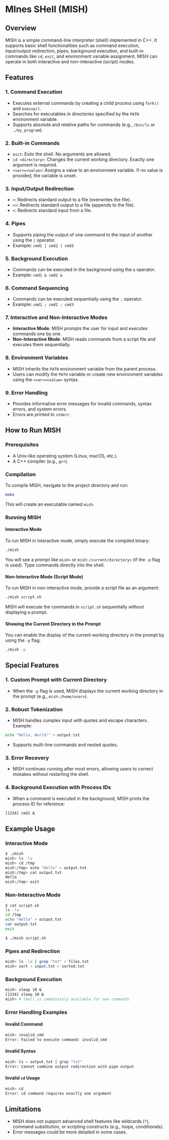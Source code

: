 # MInes SHell (MISH)

## Overview
MISH is a simple command-line interpreter (shell) implemented in C++. It supports basic shell functionalities such as command execution, input/output redirection, pipes, background execution, and built-in commands like `cd`, `exit`, and environment variable assignment. MISH can operate in both interactive and non-interactive (script) modes.

## Features

### 1. Command Execution
- Executes external commands by creating a child process using `fork()` and `execvp()`.
- Searches for executables in directories specified by the `PATH` environment variable.
- Supports absolute and relative paths for commands (e.g., `/bin/ls` or `./my_program`).

### 2. Built-in Commands
- `exit`: Exits the shell. No arguments are allowed.
- `cd <directory>`: Changes the current working directory. Exactly one argument is required.
- `<var>=<value>`: Assigns a value to an environment variable. If no value is provided, the variable is unset.

### 3. Input/Output Redirection
- `>`: Redirects standard output to a file (overwrites the file).
- `>>`: Redirects standard output to a file (appends to the file).
- `<`: Redirects standard input from a file.

### 4. Pipes
- Supports piping the output of one command to the input of another using the `|` operator.
- Example: `cmd1 | cmd2 | cmd3`

### 5. Background Execution
- Commands can be executed in the background using the `&` operator.
- Example: `cmd1 & cmd2 &`

### 6. Command Sequencing
- Commands can be executed sequentially using the `;` operator.
- Example: `cmd1 ; cmd2 ; cmd3`

### 7. Interactive and Non-Interactive Modes
- **Interactive Mode**: MISH prompts the user for input and executes commands one by one.
- **Non-Interactive Mode**: MISH reads commands from a script file and executes them sequentially.

### 8. Environment Variables
- MISH inherits the `PATH` environment variable from the parent process.
- Users can modify the `PATH` variable or create new environment variables using the `<var>=<value>` syntax.

### 9. Error Handling
- Provides informative error messages for invalid commands, syntax errors, and system errors.
- Errors are printed to `stderr`.

## How to Run MISH

### Prerequisites
- A Unix-like operating system (Linux, macOS, etc.).
- A C++ compiler (e.g., `g++`).

### Compilation
To compile MISH, navigate to the project directory and run:

```bash
make
```
This will create an executable named `mish`.

### Running MISH

#### Interactive Mode
To run MISH in interactive mode, simply execute the compiled binary:

```bash
./mish
```
You will see a prompt like `mish>` or `mish:/current/directory>` (if the `-p` flag is used). Type commands directly into the shell.

#### Non-Interactive Mode (Script Mode)
To run MISH in non-interactive mode, provide a script file as an argument:

```bash
./mish script.sh
```
MISH will execute the commands in `script.sh` sequentially without displaying a prompt.

#### Showing the Current Directory in the Prompt
You can enable the display of the current working directory in the prompt by using the `-p` flag:

```bash
./mish -p
```

## Special Features

### 1. Custom Prompt with Current Directory
- When the `-p` flag is used, MISH displays the current working directory in the prompt (e.g., `mish:/home/user>`).

### 2. Robust Tokenization
- MISH handles complex input with quotes and escape characters. Example:

```bash
echo "Hello, World!" > output.txt
```
- Supports multi-line commands and nested quotes.

### 3. Error Recovery
- MISH continues running after most errors, allowing users to correct mistakes without restarting the shell.

### 4. Background Execution with Process IDs
- When a command is executed in the background, MISH prints the process ID for reference:

```bash
[1234] cmd1 &
```

## Example Usage

### Interactive Mode
```bash
$ ./mish
mish> ls -la
mish> cd /tmp
mish:/tmp> echo "Hello" > output.txt
mish:/tmp> cat output.txt
Hello
mish:/tmp> exit
```

### Non-Interactive Mode
```bash
$ cat script.sh
ls -la
cd /tmp
echo "Hello" > output.txt
cat output.txt
exit

$ ./mish script.sh
```

### Pipes and Redirection
```bash
mish> ls -la | grep "txt" > files.txt
mish> sort < input.txt > sorted.txt
```

### Background Execution
```bash
mish> sleep 10 &
[1234] sleep 10 &
mish> # Shell is immediately available for new commands
```

### Error Handling Examples

#### Invalid Command
```bash
mish> invalid_cmd
Error: Failed to execute command: invalid_cmd
```

#### Invalid Syntax
```bash
mish> ls > output.txt | grep "txt"
Error: Cannot combine output redirection with pipe output
```

#### Invalid `cd` Usage
```bash
mish> cd
Error: cd command requires exactly one argument
```

## Limitations
- MISH does not support advanced shell features like wildcards (`*`), command substitution, or scripting constructs (e.g., loops, conditionals).
- Error messages could be more detailed in some cases.

